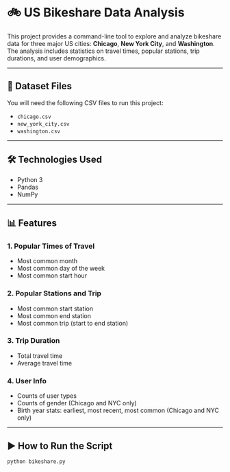 # 🚲 US Bikeshare Data Analysis

This project provides a command-line tool to explore and analyze bikeshare data for three major US cities: **Chicago**, **New York City**, and **Washington**. The analysis includes statistics on travel times, popular stations, trip durations, and user demographics.

---

## 📁 Dataset Files

You will need the following CSV files to run this project:

- `chicago.csv`
- `new_york_city.csv`
- `washington.csv`


---

## 🛠 Technologies Used

- Python 3
- Pandas
- NumPy

---

## 📊 Features

### 1. Popular Times of Travel
- Most common month
- Most common day of the week
- Most common start hour

### 2. Popular Stations and Trip
- Most common start station
- Most common end station
- Most common trip (start to end station)

### 3. Trip Duration
- Total travel time
- Average travel time

### 4. User Info
- Counts of user types
- Counts of gender (Chicago and NYC only)
- Birth year stats: earliest, most recent, most common (Chicago and NYC only)

---

## ▶️ How to Run the Script

```bash
python bikeshare.py
